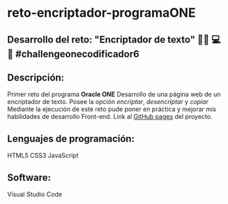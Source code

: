 # reto-encriptador-programaONE
## Desarrollo del reto: "Encriptador de texto" 👩‍💻 💻 🥇 #challengeonecodificador6

## Descripción:

Primer reto del programa **Oracle ONE**
Desarrollo de una página web de un encriptador de texto. Posee la opción *encriptar*, *desencriptar* y *copiar*
Mediante la ejecución de este reto pude poner en práctica y mejorar mis habilidades de desarrollo Front-end. 
Link al [GitHub pages](https://ipuertaa.github.io/reto-encriptador-programaONE/) del proyecto.

## Lenguajes de programación:
HTML5
CSS3
JavaScript

## Software:
Visual Studio Code



